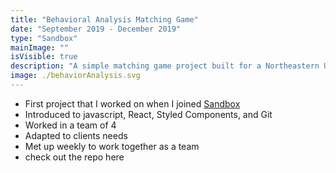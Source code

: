 ```yaml
---
title: "Behavioral Analysis Matching Game"
date: "September 2019 - December 2019"
type: "Sandbox"
mainImage: ""
isVisible: true
description: "A simple matching game project built for a Northeastern University Professor Nicole Davis to assist in her study of the impact of warning signs on human behavior."
image: ./behaviorAnalysis.svg
---
```


- First project that I worked on when I joined [Sandbox](https://www.sandboxnu.com/) 
- Introduced to javascript, React, Styled Components, and Git
- Worked in a team of 4
- Adapted to clients needs
- Met up weekly to work together as a team
- check out the repo here